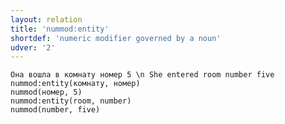 ```yaml
---
layout: relation
title: 'nummod:entity'
shortdef: 'numeric modifier governed by a noun'
udver: '2'
---
```


~~~ sdparse
Она вошла в комнату номер 5 \n She entered room number five
nummod:entity(комнату, номер)
nummod(номер, 5)
nummod:entity(room, number)
nummod(number, five)
~~~

<!-- Interlanguage links updated Út 9. května 2023, 20:04:25 CEST -->
